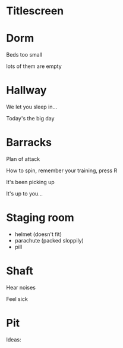 # Titlescreen

# Dorm

Beds too small

lots of them are empty

# Hallway

We let you sleep in...

Today's the big day

# Barracks

Plan of attack

How to spin, remember your training, press R

It's been picking up

It's up to you...

# Staging room

- helmet (doesn't fit)
- parachute (packed sloppily)
- pill

# Shaft

Hear noises

Feel sick

# Pit

Ideas:
